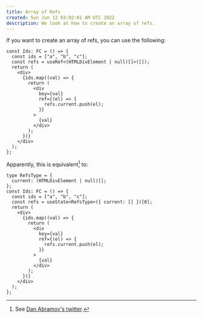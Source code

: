 ```yaml
---
title: Array of Refs
created: Sun Jun 12 03:02:01 AM UTC 2022
description: We look at how to create an array of refs.
---
```


If you want to create an array of refs, you can use the following:

```tsx
const Ids: FC = () => {
  const ids = ["a", "b", "c"];
  const refs = useRef<(HTMLDivElement | null)[]>([]);
  return (
    <div>
      {ids.map((val) => {
        return (
          <div
            key={val}
            ref={(el) => {
              refs.current.push(el);
            }}
          >
            {val}
          </div>
        );
      })}
    </div>
  );
};
```

Apparently, this is equivalent[^1] to:

```tsx
type RefsType = {
  current: (HTMLDivElement | null)[];
};
const Ids: FC = () => {
  const ids = ["a", "b", "c"];
  const refs = useState<RefsType>({ current: [] })[0];
  return (
    <div>
      {ids.map((val) => {
        return (
          <div
            key={val}
            ref={(el) => {
              refs.current.push(el);
            }}
          >
            {val}
          </div>
        );
      })}
    </div>
  );
};
```

[^1]: See [Dan Abramov's twitter](https://twitter.com/dan_abramov/status/1099842565631819776?lang=en).
